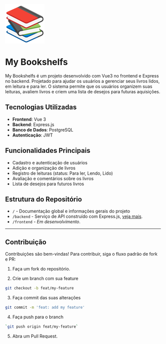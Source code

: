 ![Ícone 128x128](./assets/icon-128x128.png)

# My Bookshelfs

My Bookshelfs é um projeto desenvolvido com Vue3 no frontend e Express no backend.
Projetado para ajudar os usuários a gerenciar seus livros lidos, em leitura e para ler. 
O sistema permite que os usuários organizem suas leituras, avaliem livros e criem uma lista de desejos para futuras aquisições.

## Tecnologias Utilizadas
- **Frontend**: Vue 3
- **Backend**: Express.js
- **Banco de Dados**: PostgreSQL
- **Autenticação**: JWT

## Funcionalidades Principais
- Cadastro e autenticação de usuários
- Adição e organização de livros
- Registro de leituras (status: Para ler, Lendo, Lido)
- Avaliação e comentários sobre os livros
- Lista de desejos para futuros livros

## Estrutura do Repositório
- `/` - Documentação global e informações gerais do projeto
- `/backend` - Serviço de API construído com Express.js, [veja mais](https://github.com/EduardooPV/my-bookshelfs/tree/main/backend).
- `/frontend` - _Em desenvolvimento_.

--- 

## Contribuição
Contribuições são bem-vindas! Para contribuir, siga o fluxo padrão de fork e PR:

1. Faça um fork do repositório.

2. Crie um branch com sua feature 
```bash
git checkout -b feat/my-feature
```

3. Faça commit das suas alterações
```bash
git commit -m 'feat: add my feature'
```

4. Faça push para o branch
```bash
`git push origin feat/my-feature`
```

5. Abra um Pull Request.